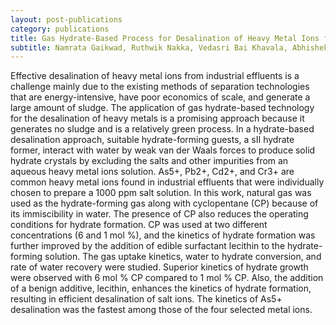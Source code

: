 ```yaml
---
layout: post-publications
category: publications
title: Gas Hydrate-Based Process for Desalination of Heavy Metal Ions from an Aqueous Solution
subtitle: Namrata Gaikwad, Ruthwik Nakka, Vedasri Bai Khavala, Abhishek Bhadani, Hadas Mamane, Rajnish Kumar
---
```


Effective desalination of heavy metal ions from industrial effluents is a challenge mainly due to the existing methods of separation technologies that are energy-intensive, have poor economics of scale, and generate a large amount of sludge. The application of gas hydrate-based technology for the desalination of heavy metals is a promising approach because it generates no sludge and is a relatively green process. In a hydrate-based desalination approach, suitable hydrate-forming guests, a sII hydrate former, interact with water by weak van der Waals forces to produce solid hydrate crystals by excluding the salts and other impurities from an aqueous heavy metal ions solution. As5+, Pb2+, Cd2+, and Cr3+ are common heavy metal ions found in industrial effluents that were individually chosen to prepare a 1000 ppm salt solution. In this work, natural gas was used as the hydrate-forming gas along with cyclopentane (CP) because of its immiscibility in water. The presence of CP also reduces the operating conditions for hydrate formation. CP was used at two different concentrations (6 and 1 mol %), and the kinetics of hydrate formation was further improved by the addition of edible surfactant lecithin to the hydrate-forming solution. The gas uptake kinetics, water to hydrate conversion, and rate of water recovery were studied. Superior kinetics of hydrate growth were observed with 6 mol % CP compared to 1 mol % CP. Also, the addition of a benign additive, lecithin, enhances the kinetics of hydrate formation, resulting in efficient desalination of salt ions. The kinetics of As5+ desalination was the fastest among those of the four selected metal ions.
